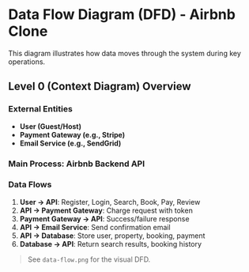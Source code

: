# Data Flow Diagram (DFD) - Airbnb Clone

This diagram illustrates how data moves through the system during key operations.

## Level 0 (Context Diagram) Overview

### External Entities
- **User (Guest/Host)**
- **Payment Gateway (e.g., Stripe)**
- **Email Service (e.g., SendGrid)**

### Main Process: **Airbnb Backend API**

### Data Flows
1. **User → API**: Register, Login, Search, Book, Pay, Review
2. **API → Payment Gateway**: Charge request with token
3. **Payment Gateway → API**: Success/failure response
4. **API → Email Service**: Send confirmation email
5. **API → Database**: Store user, property, booking, payment
6. **Database → API**: Return search results, booking history

> See `data-flow.png` for the visual DFD.